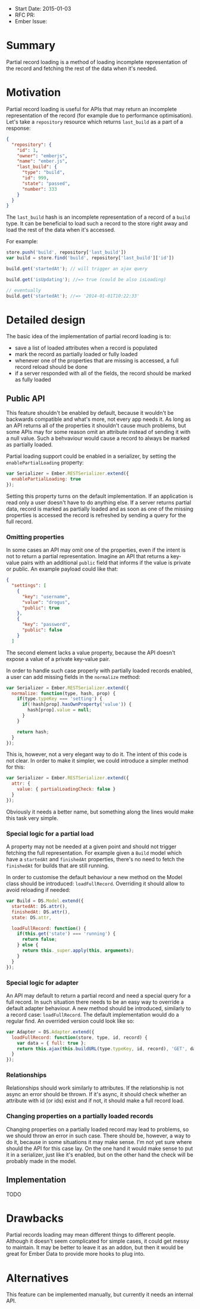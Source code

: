 - Start Date: 2015-01-03
- RFC PR:
- Ember Issue:

# Summary

Partial record loading is a method of loading incomplete representation of the
record and fetching the rest of the data when it's needed.

# Motivation

Partial record loading is useful for APIs that may return an incomplete
representation of the record (for example due to performance optimisation).
Let's take a `repository` resource which returns `last_build` as a part of a
response:

```json
{
  "repository": {
    "id": 1,
    "owner": "emberjs",
    "name": "ember.js",
    "last_build": {
      "type": "build",
      "id": 999,
      "state": "passed",
      "number": 333
    }
  }
}
```

The `last_build` hash is an incomplete representation of a record of a `build`
type. It can be beneficial to load such a record to the store right away and
load the rest of the data when it's accessed.

For example:

```javascript
store.push('build', repository['last_build'])
var build = store.find('build', repository['last_build']['id'])

build.get('startedAt'); // will trigger an ajax query

build.get('isUpdating'); //=> true (could be also isLoading)

// eventually
build.get('startedAt'); //=> '2014-01-01T10:22:33'
```

# Detailed design

The basic idea of the implementation of partial record loading is to:

* save a list of loaded attributes when a record is populated
* mark the record as partially loaded or fully loaded
* whenever one of the properties that are missing is accessed, a full record
  reload should be done
* if a server responded with all of the fields, the record should be marked as
  fully loaded

## Public API

This feature shouldn't be enabled by default, because it wouldn't be backwards
compatible and what's more, not every app needs it.
As long as an API returns all of the properties it shouldn't cause much problems,
but some APIs may for some reason omit an attribute instead of sending it
with a null value. Such a behvaviour would cause a record to always be
marked as partially loaded.

Partial loading support could be enabled in a serializer, by setting the
`enablePartialLoading` property:

```javascript
var Serializer = Ember.RESTSerializer.extend({
  enablePartialLoading: true
});
```

Setting this property turns on the default implementation.
If an application is read only a user doesn't have to
do anything else. If a server returns partial data, record is marked as
partially loaded and as soon as one of the missing properties is accessed the
record is refreshed by sending a query for the full record.

### Omitting properties

In some cases an API may omit one of the properties, even if the intent is not
to return a partial representation. Imagine an API that returns a key-value
pairs with an additional `public` field that informs if the value is private or
public. An example payload could like that:

```json
{
  "settings": [
    {
      "key": "username",
      "value": "drogus",
      "public": true
    },
    {
      "key": "password",
      "public": false
    }
  ]
```

The second element lacks a value property, because the API doesn't expose a
value of a private key-value pair.

In order to handle such case properly with partially loaded records enabled, a user
can add missing fields in the `normalize` method:

```javascript
var Serializer = Ember.RESTSerializer.extend({
  normalize: function(type, hash, prop) {
    if(type.typeKey === 'setting') {
      if(!hash[prop].hasOwnProperty('value')) {
        hash[prop].value = null;
      }
    }

    return hash;
  }
});
```

This is, however, not a very elegant way to do it. The intent of this code is
not clear. In order to make it simpler, we could introduce a simpler method for
this:

```javascript
var Serializer = Ember.RESTSerializer.extend({
  attr: {
    value: { partialLoadingCheck: false }
  }
});
```

Obviously it needs a better name, but something along the lines would make this
task very simple.

### Special logic for a partial load

A property may not be needed at a given point and should not trigger fetching
the full representation. For example given a `Build` model which have a
`startedAt` and `finishedAt` properties, there's no need to fetch the
`finishedAt` for builds that are still running.

In order to customise the default behaviour a new method on the Model class
should be introduced: `loadFullRecord`. Overriding it should allow to avoid
reloading if needed:

```javascript
var Build = DS.Model.extend({
  startedAt: DS.attr(),
  finishedAt: DS.attr(),
  state: DS.attr,

  loadFullRecord: function() {
    if(this.get('state') === 'running') {
      return false;
    } else {
      return this._super.apply(this, arguments);
    }
  }
});
```

### Special logic for adapter

An API may default to return a partial record and need a special query for a
full record. In such situation there needs to be an easy way to override a
default adapter behaviour. A new method should be introduced, similarly to a
record case: `loadFullRecord`. The default implementation would do a regular
find. An overrided version could look like so:

```javascript
var Adapter = DS.Adapter.extend({
  loadFullRecord: function(store, type, id, record) {
    var data = { full: true };
    return this.ajax(this.buildURL(type.typeKey, id, record), 'GET', data);
  }
});
```

### Relationships

Relationships should work similarly to attributes. If the relationship is not
async an error should be thrown. If it's async, it should check whether an
attribute with id (or ids) exist and if not, it should make a full record load.

### Changing properties on a partially loaded records

Changing properties on a partially loaded record may lead to problems, so we
should throw an error in such case. There should be, however, a way to do it, because
in some situations it may make sense. I'm not yet sure where should the API for
this case lay. On the one hand it would make sense to put it in a serializer,
just like it's enabled, but on the other hand the check will be probably made
in the model.

## Implementation

TODO

# Drawbacks

Partial records loading may mean different things to different people. Although
it doesn't seem complicated for simple cases, it could get messy to maintain.
It may be better to leave it as an addon, but then it would be great for Ember
Data to provide more hooks to plug into.

# Alternatives

This feature can be implemented manually, but currently it needs an internal
API.
